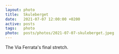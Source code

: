 ```yaml
---
layout: photo
title:  Skuleberget
date:   2021-07-07 12:00:00 +0200
active: posts
tags:   photo
photo:  posts/photos/2021-07-07-skuleberget.jpeg
---
```


The Via Ferrata's final stretch.
